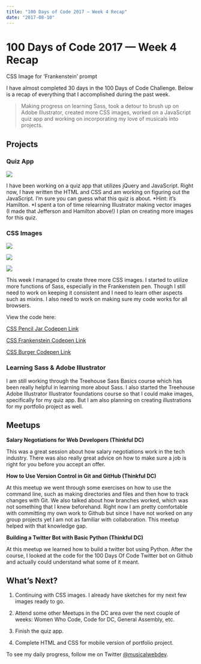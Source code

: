 ```yaml
---
title: "100 Days of Code 2017 — Week 4 Recap"
date: "2017-08-10"
---
```

# 100 Days of Code 2017 — Week 4 Recap

CSS Image for ‘Frankenstein’ prompt

I have almost completed 30 days in the 100 Days of Code Challenge. Below is a recap of everything that I accomplished during the past week.
> Making progress on learning Sass, took a detour to brush up on Adobe Illustrator, created more CSS images, worked on a JavaScript quiz app and working on incorporating my love of musicals into projects.

## Projects

### Quiz App

![](https://cdn-images-1.medium.com/max/4098/1*6hmFOmG1Rl3eQ669ZgKwmQ.png)

I have been working on a quiz app that utilizes jQuery and JavaScript. Right now, I have written the HTML and CSS and am working on figuring out the JavaScript. I’m sure you can guess what this quiz is about. *Hint: it’s Hamilton. *I spent a ton of time relearning Illustrator making vector images (I made that Jefferson and Hamilton above!) I plan on creating more images for this quiz.

### CSS Images

![](https://cdn-images-1.medium.com/max/2000/1*eOJaFfEUrB7997uWCIeICA.png)

![](https://cdn-images-1.medium.com/max/2000/1*AGEJudA9yaDqRgo_sfP7vA.png)

![](https://cdn-images-1.medium.com/max/2000/1*b1JIfnaX53yQi8nTGTa2PQ.png)

This week I managed to create three more CSS images. I started to utilize more functions of Sass, especially in the Frankenstein pen. Though I still need to work on keeping it consistent and I need to learn other aspects such as mixins. I also need to work on making sure my code works for all browsers.

View the code here:

[CSS Pencil Jar Codepen Link](http://codepen.io/trekkiegirl/full/rjYGve/)

[CSS Frankenstein Codepen Link](http://codepen.io/trekkiegirl/full/mRpNqJ/)

[CSS Burger Codepen Link](http://codepen.io/trekkiegirl/full/apLvgx/)

### Learning Sass & Adobe Illustrator

I am still working through the Treehouse Sass Basics course which has been really helpful in learning more about Sass. I also started the Treehouse Adobe Illustrator Illustrator foundations course so that I could make images, specifically for my quiz app. But I am also planning on creating illustrations for my portfolio project as well.

## Meetups

**Salary Negotiations for Web Developers (Thinkful DC)**

This was a great session about how salary negotiations work in the tech industry. There was also really great advice on how to make sure a job is right for you before you accept an offer.

**How to Use Version Control in Git and GitHub (Thinkful DC)**

At this meetup we went through some exercises on how to use the command line, such as making directories and files and then how to track changes with Git. We also talked about how branches worked, which was not something that I knew beforehand. Right now I am pretty comfortable with committing my own work to Github but since I have not worked on any group projects yet I am not as familiar with collaboration. This meetup helped with that knowledge gap.

**Building a Twitter Bot with Basic Python (Thinkful DC)**

At this meetup we learned how to build a twitter bot using Python. After the course, I looked at the code for the 100 Days Of Code Twitter bot on Github and actually could understand what some of it meant.

## What’s Next?

1. Continuing with CSS images. I already have sketches for my next few images ready to go.

1. Attend some other Meetups in the DC area over the next couple of weeks: Women Who Code, Code for DC, General Assembly, etc.

1. Finish the quiz app.

1. Complete HTML and CSS for mobile version of portfolio project.

To see my daily progress, follow me on Twitter [@musicalwebdev](https://twitter.com/musicalwebdev).
